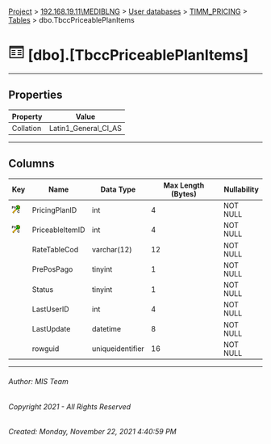 #### 

[Project](../../../../index.md) > [192.168.19.11\\MEDIBLNG](../../../index.md) > [User databases](../../index.md) > [TIMM_PRICING](../index.md) > [Tables](Tables.md) > dbo.TbccPriceablePlanItems

# ![Tables](../../../../Images/Table32.png) [dbo].[TbccPriceablePlanItems]

---

## <a name="#properties"></a>Properties

| Property | Value |
|---|---|
| Collation | Latin1_General_CI_AS |


---

## <a name="#columns"></a>Columns

| Key | Name | Data Type | Max Length (Bytes) | Nullability |
|---|---|---|---|---|
| [![Cluster Primary Key PK_TbccPriceablePlanItems: PricingPlanID\PriceableItemID](../../../../Images/pkcluster.png)](#indexes) | PricingPlanID | int | 4 | NOT NULL |
| [![Cluster Primary Key PK_TbccPriceablePlanItems: PricingPlanID\PriceableItemID](../../../../Images/pkcluster.png)](#indexes) | PriceableItemID | int | 4 | NOT NULL |
|  | RateTableCod | varchar(12) | 12 | NOT NULL |
|  | PrePosPago | tinyint | 1 | NOT NULL |
|  | Status | tinyint | 1 | NOT NULL |
|  | LastUserID | int | 4 | NOT NULL |
|  | LastUpdate | datetime | 8 | NOT NULL |
|  | rowguid | uniqueidentifier | 16 | NOT NULL |


---

###### Author:  MIS Team

###### Copyright 2021 - All Rights Reserved

###### Created: Monday, November 22, 2021 4:40:59 PM

